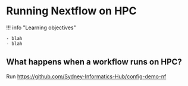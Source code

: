 # Running Nextflow on HPC

!!! info "Learning objectives"

    - blah 
    - blah 

## What happens when a workflow runs on HPC? 

Run https://github.com/Sydney-Informatics-Hub/config-demo-nf 



